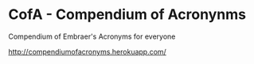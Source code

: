 # CofA - Compendium of Acronynms

Compendium of Embraer's Acronyms for everyone

http://compendiumofacronyms.herokuapp.com/
